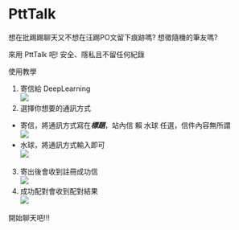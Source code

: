 # PttTalk

想在批踢踢聊天又不想在汪踢PO文留下痕跡嗎?
想徵隨機的筆友嗎?

來用 PttTalk 吧! 安全、隱私且不留任何紀錄

使用教學

1. 寄信給 DeepLearning  
![](https://i.imgur.com/idUWcSi.png)
2. 選擇你想要的通訊方式
 - 寄信，將通訊方式寫在***標題***，站內信 賴 水球 任選，信件內容無所謂  
![](https://i.imgur.com/GMhFTI5.png)
 - 水球，將通訊方式輸入即可  
![](https://i.imgur.com/nbrsXE0.png)
3. 寄出後會收到註冊成功信  
![](https://i.imgur.com/oIkPsgx.png)
4. 成功配對會收到配對結果  
![](https://i.imgur.com/QEMXERe.png)

開始聊天吧!!!

